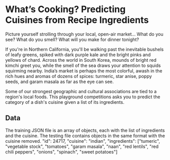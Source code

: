 # What’s Cooking? Predicting Cuisines from Recipe Ingredients

Picture yourself strolling through your local, open-air market... What do you see? What do you smell? What will you make for dinner tonight?

If you're in Northern California, you'll be walking past the inevitable bushels of leafy greens, spiked with dark purple kale and the bright pinks and yellows of chard. Across the world in South Korea, mounds of bright red kimchi greet you, while the smell of the sea draws your attention to squids squirming nearby. India’s market is perhaps the most colorful, awash in the rich hues and aromas of dozens of spices: turmeric, star anise, poppy seeds, and garam masala as far as the eye can see.

Some of our strongest geographic and cultural associations are tied to a region's local foods. This playground competitions asks you to predict the category of a dish's cuisine given a list of its ingredients. 

## Data

The training JSON file is an array of objects, each with the list of ingredients and the cuisine. The
testing file contains objects in the same format with the cuisine removed.
"id": 24717,
"cuisine": "indian",
"ingredients": ["tumeric", "vegetable stock", "tomatoes", "garam
masala", "naan", "red lentils", "red chili peppers", "onions",
"spinach", "sweet potatoes"]
